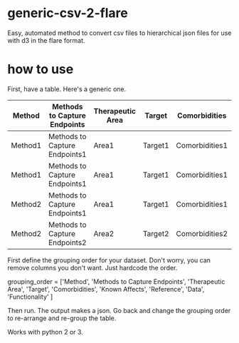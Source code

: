 # generic-csv-2-flare
Easy, automated method to convert csv files to hierarchical json files for use with d3 in the flare format. 

# how to use
First, have a table. Here's a generic one. 

| Method  | Methods to Capture Endpoints  | Therapeutic Area | Target  | Comorbidities  | Known Affects | Reference  | Data  | Functionality |
|---------|-------------------------------|------------------|---------|----------------|---------------|------------|-------|---------------|
| Method1 | Methods to Capture Endpoints1 | Area1            | Target1 | Comorbidities1 | Affects1      | Reference1 | Data1 | Func1         |
| Method1 | Methods to Capture Endpoints1 | Area1            | Target1 | Comorbidities1 | Affects1      | Reference1 | Data1 | Func2         |
| Method2 | Methods to Capture Endpoints1 | Area1            | Target1 | Comorbidities1 | Affects1      | Reference1 | Data1 | Func1         |
| Method2 | Methods to Capture Endpoints2 | Area2            | Target2 | Comorbidities2 | Affects2      | Reference2 | Data2 | Func2         |

First define the grouping order for your dataset. Don't worry, you can remove columns you don't want. Just hardcode the order. 

grouping_order = ['Method',
                  'Methods to Capture Endpoints',
                  'Therapeutic Area',
                  'Target',
                  'Comorbidities',
                  'Known Affects',
                  'Reference',
                  'Data',
                  'Functionality'
                  ]

Then run. The output makes a json. Go back and change the grouping order to re-arrange and re-group the table. 

Works with python 2 or 3. 
